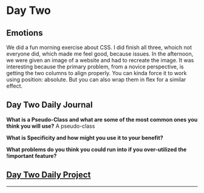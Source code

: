 # Day Two

## Emotions

We did a fun morning exercise about CSS. I did finish all three, whoich not everyone did, which made me feel good, because issues. In the afternoon, we were given an image of a website and had to recreate the image. It was interesting because the primary problem, from a novice perspective, is getting the two columns to align properly. You can kinda force it to work using position: absolute. But you can also wrap them in flex for a similar effect.

## Day Two Daily Journal

**What is a Pseudo-Class and what are some of the most common ones you think you will use?**
    A pseudo-class 

**What is Specificity and how might you use it to your benefit?**



**What problems do you think you could run into if you over-utilized the !important feature?**

## [Day Two Daily Project](hhttps://github.com/CMitchell5619/CoolSite)


---



